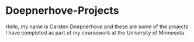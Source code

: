 # Doepnerhove-Projects
Hello, my name is Carsten Doepnerhove and these are some of the projects I have completed as part of my coursework at the University of Minnesota.
